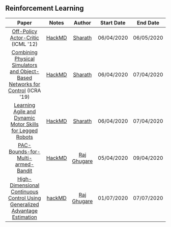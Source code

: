 ## Reinforcement Learning

| Paper | Notes | Author| Start Date | End Date |
|:-----:|:-----:|:-----:|:----------:|:--------:|
| [Off-Policy Actor-Critic](https://arxiv.org/abs/1205.4839) (ICML '12) | [HackMD](https://hackmd.io/@FtbpSED3RQWclbmbmkChEA/BkcB-xwvI) | [Sharath](https://sharathraparthy.github.io/) | 06/04/2020 |    06/05/2020    |
| [Combining Physical Simulators and Object-Based Networks for Control](https://arxiv.org/pdf/1904.06580.pdf) (ICRA '19) | [HackMD](https://hackmd.io/@FtbpSED3RQWclbmbmkChEA/Sy6GPG9MB) | [Sharath](https://sharathraparthy.github.io/)| 06/04/2020 |  07/04/2020    |
| [Learning Agile and Dynamic Motor Skills for Legged Robots](https://arxiv.org/abs/1901.08652)| [HackMD](https://hackmd.io/@FtbpSED3RQWclbmbmkChEA/ByzYzEhVS) |[Sharath](https://sharathraparthy.github.io/) | 06/04/2020 |  07/04/2020  |
| [PAC-Bounds-for-Multi-armed-Bandit](https://link.springer.com/chapter/10.1007/3-540-45435-7_18) | [HackMD](https://hackmd.io/saK7DdqCRnyBfN3HykLhlA) | [Raj Ghugare](https://github.com/RajGhugare19) | 05/04/2020 | 09/04/2020 |
| [High-Dimensional Continuous Control Using Generalized Advantage Estimation](https://arxiv.org/abs/1506.02438) | [hackMD](https://hackmd.io/3azkwbmgRLSrqyvUHf5SqQ?view) | [Raj Ghugare](https://github.com/RajGhugare19) | 01/07/2020 | 07/07/2020 |
